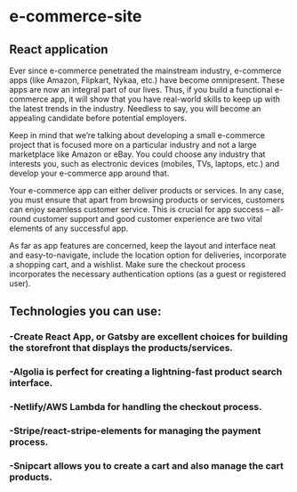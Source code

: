 # e-commerce-site
## React application


Ever since e-commerce penetrated the mainstream industry, e-commerce apps (like Amazon, Flipkart, Nykaa, etc.) have become omnipresent. These apps are now an integral part of our lives. Thus, if you build a functional e-commerce app, it will show that you have real-world skills to keep up with the latest trends in the industry. Needless to say, you will become an appealing candidate before potential employers.

Keep in mind that we’re talking about developing a small e-commerce project that is focused more on a particular industry and not a large marketplace like Amazon or eBay. You could choose any industry that interests you, such as electronic devices (mobiles, TVs, laptops, etc.) and develop your e-commerce app around that.

Your e-commerce app can either deliver products or services. In any case, you must ensure that apart from browsing products or services, customers can enjoy seamless customer service. This is crucial for app success – all-round customer support and good customer experience are two vital elements of any successful app. 

As far as app features are concerned, keep the layout and interface neat and easy-to-navigate, include the location option for deliveries, incorporate a shopping cart, and a wishlist. Make sure the checkout process incorporates the necessary authentication options (as a guest or registered user). 

## Technologies you can use:

### -Create React App, or Gatsby are excellent choices for building the storefront that displays the products/services.
### -Algolia is perfect for creating a lightning-fast product search interface.
### -Netlify/AWS Lambda for handling the checkout process. 
### -Stripe/react-stripe-elements for managing the payment process.
### -Snipcart allows you to create a cart and also manage the cart products.
